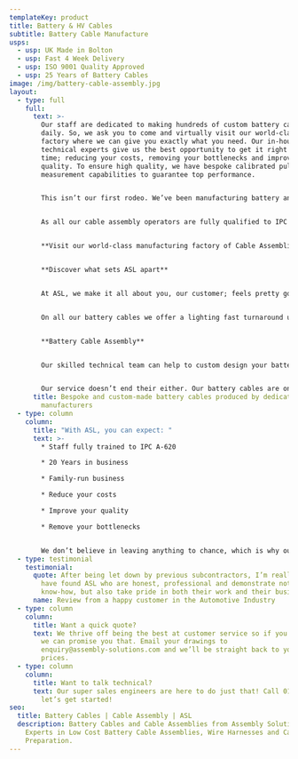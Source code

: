 ```yaml
---
templateKey: product
title: Battery & HV Cables
subtitle: Battery Cable Manufacture
usps:
  - usp: UK Made in Bolton
  - usp: Fast 4 Week Delivery
  - usp: ISO 9001 Quality Approved
  - usp: 25 Years of Battery Cables
image: /img/battery-cable-assembly.jpg
layout:
  - type: full
    full:
      text: >-
        Our staff are dedicated to making hundreds of custom battery cables
        daily. So, we ask you to come and virtually visit our world-class
        factory where we can give you exactly what you need. Our in-house
        technical experts give us the best opportunity to get it right first
        time; reducing your costs, removing your bottlenecks and improving your
        quality. To ensure high quality, we have bespoke calibrated pull-off
        measurement capabilities to guarantee top performance.


        This isn’t our first rodeo. We’ve been manufacturing battery and power cables here in the UK for over 20 years and can provide a wide range of terminations from simple ring terminals to more complex lugs and fittings. But hey, don’t take our word for it, ask one of the engineering companies we manufacture for including, Automotive, Nuclear and Utility Industry.


        As all our cable assembly operators are fully qualified to IPC A-620, you can expect the highest level of quality, alongside the level of service you would expect from a family-run business. 


        **Visit our world-class manufacturing factory of Cable Assemblies.**


        **Discover what sets ASL apart**


        At ASL, we make it all about you, our customer; feels pretty good right? We believe in establishing strong long-term relationships with our clients so you can be assured that you will get a quality product every time and that we will be there when you need us. But back to battery cables… 


        On all our battery cables we offer a lighting fast turnaround using automatic machines and our speedy in-house operators. All our cable assemblies are made to the finest quality and given a full inspection and test before they’re sent out to you.


        **Battery Cable Assembly**


        Our skilled technical team can help to custom design your battery cable to ensure you have a quality cable assembly using the most cost-effective solution**.**


        Our service doesn’t end their either. Our battery cables are only a part of the wider picture. As part of our cable assembly range, we also offer Braided Cable, High Voltage Cables and Vehicle Cables.
      title: Bespoke and custom-made battery cables produced by dedicated UK
        manufacturers
  - type: column
    column:
      title: "With ASL, you can expect: "
      text: >-
        * Staff fully trained to IPC A-620

        * 20 Years in business

        * Family-run business

        * Reduce your costs 

        * Improve your quality

        * Remove your bottlenecks


        We don’t believe in leaving anything to chance, which is why our testing equipment has been designed and built by our in-house technical experts. The means that we can deliver your battery cables right the first time.
  - type: testimonial
    testimonial:
      quote: After being let down by previous subcontractors, I’m really pleased to
        have found ASL who are honest, professional and demonstrate not only the
        know-how, but also take pride in both their work and their business.
      name: Review from a happy customer in the Automotive Industry
  - type: column
    column:
      title: Want a quick quote?
      text: We thrive off being the best at customer service so if you want it quick,
        we can promise you that. Email your drawings to
        enquiry@assembly-solutions.com and we’ll be straight back to you with
        prices.
  - type: column
    column:
      title: Want to talk technical?
      text: Our super sales engineers are here to do just that! Call 01204 521999 and
        let’s get started!
seo:
  title: Battery Cables | Cable Assembly | ASL
  description: Battery Cables and Cable Assemblies from Assembly Solutions.
    Experts in Low Cost Battery Cable Assemblies, Wire Harnesses and Cable
    Preparation.
---
```

